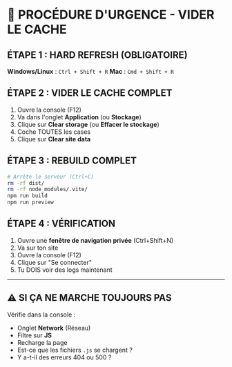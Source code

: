 # 🚨 PROCÉDURE D'URGENCE - VIDER LE CACHE

## ÉTAPE 1 : HARD REFRESH (OBLIGATOIRE)
**Windows/Linux** : `Ctrl + Shift + R`
**Mac** : `Cmd + Shift + R`

## ÉTAPE 2 : VIDER LE CACHE COMPLET
1. Ouvre la console (F12)
2. Va dans l'onglet **Application** (ou **Stockage**)
3. Clique sur **Clear storage** (ou **Effacer le stockage**)
4. Coche TOUTES les cases
5. Clique sur **Clear site data**

## ÉTAPE 3 : REBUILD COMPLET
```bash
# Arrête le serveur (Ctrl+C)
rm -rf dist/
rm -rf node_modules/.vite/
npm run build
npm run preview
```

## ÉTAPE 4 : VÉRIFICATION
1. Ouvre une **fenêtre de navigation privée** (Ctrl+Shift+N)
2. Va sur ton site
3. Ouvre la console (F12)
4. Clique sur "Se connecter"
5. Tu DOIS voir des logs maintenant

---

## ⚠️ SI ÇA NE MARCHE TOUJOURS PAS

Vérifie dans la console :
- Onglet **Network** (Réseau)
- Filtre sur **JS**
- Recharge la page
- Est-ce que les fichiers `.js` se chargent ?
- Y a-t-il des erreurs 404 ou 500 ?
